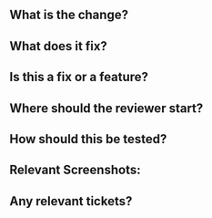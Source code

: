 ## What is the change?

## What does it fix?

## Is this a fix or a feature? 

## Where should the reviewer start?

## How should this be tested?

## Relevant Screenshots:

## Any relevant tickets?
